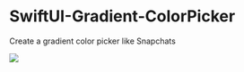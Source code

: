 # SwiftUI-Gradient-ColorPicker
Create a gradient color picker like Snapchats

![](https://media.giphy.com/media/KbeKt4m4svGeTvEEWB/giphy.gif)
